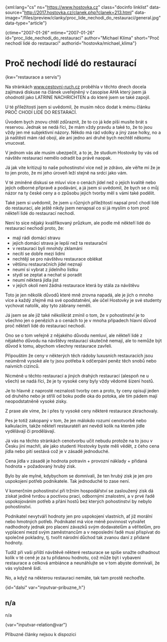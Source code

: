 
{xml:lang="cs" ns="https://www.hostovka.cz" class="docinfo linklist" data-source="http://2017.hostovka.cz/clanek.php?clanek=213.html" data-image="/files/preview/clanky/proc\_lide\_nechodi\_do\_restauraci/general.jpg" data-type="article"}

{ctime="2007-01-26" mtime="2007-01-26" id="proc\_lide\_nechodi\_do\_restauraci" author="Michael Klíma" short="Proč nechodí lidé do restaurací" authorid="hostovka/michael_klima"}

# Proč nechodí lidé do restaurací

<!-- generated attribute kw by user_udpatekw.sh on 2020-05-07, do not edit -->

{kw="restaurace a servis"}

Na stránkách www.cestovní-ruch.cz proběhla v těchto dnech docela zajímavá diskuse na článek uveřejněný v časopise AHA který jsem já ohodnotil jako LATRINE NACHRICHTEN a do které jsem se také zapojil.

U té příležitosti jsem si uvědomil, že musím něco dodat k mému článku PROČ CHODÍ LIDÉ DO RESTARACÍ.

Úvodem bych znovu chtěl zdůraznit, že to co já kde píši musíte brát s reservou. Jednak se nedá říci, že mám vždy pravdu a také to, že to jsou vždy jen mé subjektivní názory. Někdo má rád vdolky a jiný zase holky, no a já naštěstí mám rád obojí, ale ani jedno ani druhé bych nechtěl někomu vnucovat.

V jednom vás ale musím ubezpečit, a to je, že studium Hostovky by vás od návštěv restauraci nemělo odradit ba právě naopak.

Já jak víte kritizuji to naše pohostinství více než je zdrávo, ale věřte mi že je to jen proto, že mi jeho úroveň leží stejně na srdci jako vám.

V té zmíněné diskusi se mluví více o cenách jídel než o jejich kvalitě nebo jejich odborné přípravě a podávání, a já jsem si uvědomil, že bych se o můj názor na ty české ceny a o způsobu jejich tvorby měl s vámi také podělit.

Také jsem si uvědomil, že jsem u různých příležitostí napsal proč chodí lidé do restaurací, ale ještě nikdy jsem nenapsal co si já myslím o tom proč někteří lidé do restaurací nechodí.

Není to sice nějaký kvalifikovaný průzkum, ale podle mě někteří lidé do restaurací nechodí proto, že:

  * mají rádi domácí stravu
  * jejich domácí strava je lepší než ta restaurační
  * v restauraci byli mnohdy zklamáni
  * necítí se dobře mezi lidmi
  * nechtějí se pro návštěvu restaurace oblékat
  * většinu restauračních jídel neznají
  * neumí si vybrat z jídelního lístku
  * stydí se zeptat a nechat si poradit
  * neumí některá jídla jíst
  * v jejich okolí není žádná restaurace která by stála za návštěvu

Toto je jen několik důvodů které mně zrovna napadá, ale je jich o mnoho více a každý zřejmě má své opodstatnění, ale účel Hostovky je své studenty vychovat natolik, aby tyto zábrany neměli.

Já jsem se ale již také několikrát zmínil o tom, že v pohostinství je to všechno jen o penězích a o cenách to je v mnoha případech hlavní důvod proč někteří lidé do restaurací nechodí.

Ono se o tom veřejně z nějakého důvodu nemluví, ale někteří lidé z nějakého důvodu na návštěvy restaurací skutečně nemají, ale to nemůže být důvod k tomu, abychom všechny restaurace zavřeli.

Připouštím že ceny v některých těch rádoby luxusních restauracích jsou neúměrně vysoké ale ty jsou potřeba k odčerpání peněz těch snobů nebo naivních cizinců.

Nicméně u těchto restaurací a jiných drahých restaurací (alespoň ne u všech) se nadá říci, že je ty vysoké ceny byly vždy vědomé šizení hostů.

Je to hlavně z naprosté neznalosti tvorby cen a proto, ty ceny opisují jeden od druhého nebo je střílí od boku podle oka do potoka, ale tím pádem mají neopodstatněně vysoké zisky.

Z praxe ale víme, že i přes ty vysoké ceny některé restaurace zkrachovaly.

Pes je totiž zakopaný v tom, že jen málokdo rozumí cenotvorbě nebo kalkulacím, takže někteří restauratéři ani nevědí kolik na kterém jídle vydělávají či prodělávají.

Já vás na těchto stránkách cenotvorbu učit nebudu protože na to jsou v Česku jiní machři, ale jako studenti Hostovky byste měli vědět, z čeho cena jídla nebo pití sestává což je v zásadě jednoduché.

Cena jídla v zásadě je hodnota potravin + provozní náklady + přidaná hodnota + požadovaný hrubý zisk.

Bylo by ale mylné, kdybychom se domnívali, že ten hrubý zisk je jen pro uspokojení potřeb podnikatele. Tak jednoduché to zase není.

V komerčním pohostinství při tržním hospodářství se zasloužený zisk dá získat jedině tvrdou a poctivou prací, odbornými znalostmi, a v prvé řadě uspokojováním potřeb a přání hostů bez kterých pohostinství by nebylo pohostinství.

Podnikatel nevytváří hodnoty jen pro uspokojení vlastních, ať již morální nebo hmotných potřeb. Podnikatel má více méně povinnost vytvářet nadhodnoty jednak pro placení závazků svým dodavatelům a věřitelům, pro vyplácení mezd svým zaměstnancům a v neposlední řadě musí přispívat do společné pokladny, tj. tvořit národní důchod tak zvanou daní z přidané hodnoty.

Tudíž při vaši příští návštěvě některé restaurace se spíše snažte odhadnout kolik v té ceně je za tu přidanou hodnotu, což může být i vybavení restaurace a celková ambiánce a neunáhlujte se v tom abyste domnívali, že vás vyloženě šidí.

No, a když na některou restauraci nemáte, tak tam prostě nechoďte.

{id="dalsi" var="inputvar-pribuzne_h"}

## n/a

n/a

{var="inputvar-relation@var"}

Příbuzné články nejsou k dispozici

